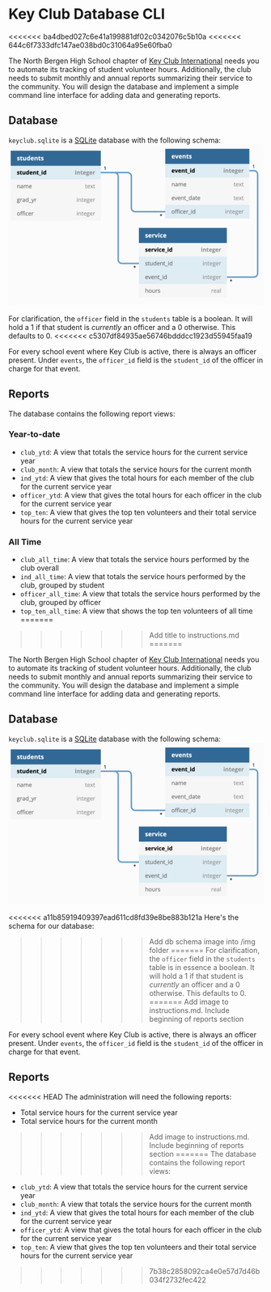 # Key Club Database CLI
<<<<<<< ba4dbed027c6e41a199881df02c0342076c5b10a
<<<<<<< 644c6f7333dfc147ae038bd0c31064a95e60fba0

The North Bergen High School chapter of [Key Club International](https://www.keyclub.org/) needs you to automate
its tracking of student volunteer hours. Additionally, the club needs to submit monthly and annual reports summarizing their service to the community. You will design the database and implement a simple command line interface for adding data and generating reports.

## Database
`keyclub.sqlite` is a [SQLite](https://sqlite.org) database with the following schema:
![keyclub.sqlite schema](img/kc_schema.png)

For clarification, the `officer` field in the `students` table is a boolean. It will hold a 1 if that student is *currently* an officer and a 0 otherwise. This defaults to 0.
<<<<<<< c5307df84935ae56746bdddcc1923d55945faa19

For every school event where Key Club is active, there is always an officer present. Under `events`, the `officer_id` field is the `student_id` of the officer in charge for that event.

## Reports
The database contains the following report views:
### Year-to-date
- `club_ytd`: A view that totals the service hours for the current service year
- `club_month`: A view that totals the service hours for the current month 
- `ind_ytd`: A view that gives the total hours for each member of the club for the current service year
- `officer_ytd`: A view that gives the total hours for each officer in the club for the current service year
- `top_ten`: A view that gives the top ten volunteers and their total service hours for the current service year
### All Time
- `club_all_time`: A view that totals the service hours performed by the club overall
- `ind_all_time`: A view that totals the service hours performed by the club, grouped by student
- `officer_all_time`: A view that totals the service hours performed by the club, grouped by officer
- `top_ten_all_time`: A view that shows the top ten volunteers of all time
=======
>>>>>>> Add title to instructions.md
=======

The North Bergen High School chapter of [Key Club International](https://www.keyclub.org/) needs you to automate
its tracking of student volunteer hours. Additionally, the club needs to submit monthly and annual reports summarizing their service to the community. You will design the database and implement a simple command line interface for adding data and generating reports.

## Database
`keyclub.sqlite` is a [SQLite](https://sqlite.org) database with the following schema:
![keyclub.sqlite schema](img/kc_schema.png)

<<<<<<< a11b85919409397ead611cd8fd39e8be883b121a
Here's the schema for our database:
>>>>>>> Add db schema image into /img folder
=======
For clarification, the `officer` field in the `students` table is in essence a boolean. It will hold a 1 if that student is *currently* an officer and a 0 otherwise. This defaults to 0.
=======
>>>>>>> Add image to instructions.md. Include beginning of reports section

For every school event where Key Club is active, there is always an officer present. Under `events`, the `officer_id` field is the `student_id` of the officer in charge for that event.

## Reports
<<<<<<< HEAD
The administration will need the following reports:
* Total service hours for the current service year
* Total service hours for the current month
>>>>>>> Add image to instructions.md. Include beginning of reports section
=======
The database contains the following report views:
- `club_ytd`: A view that totals the service hours for the current service year
- `club_month`: A view that totals the service hours for the current month 
- `ind_ytd`: A view that gives the total hours for each member of the club for the current service year
- `officer_ytd`: A view that gives the total hours for each officer in the club for the current service year
- `top_ten`: A view that gives the top ten volunteers and their total service hours for the current service year
>>>>>>> 7b38c2858092ca4e0e57d7d46b034f2732fec422
